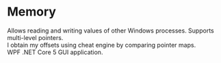 # Memory
Allows reading and writing values of other Windows processes. Supports multi-level pointers.<br>
I obtain my offsets using cheat engine by comparing pointer maps.<br>
WPF .NET Core 5 GUI application.
